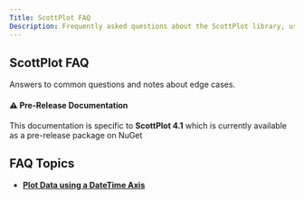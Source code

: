 ```yaml
---
Title: ScottPlot FAQ
Description: Frequently asked questions about the ScottPlot library, user controls, and implementation suggestions.
---
```


## ScottPlot FAQ
Answers to common questions and notes about edge cases.

<div class="alert alert-warning" role="alert">
  <h4 class="alert-heading">⚠️ Pre-Release Documentation</h4>
  This documentation is specific to <strong>ScottPlot 4.1</strong> which is currently available as a pre-release package on NuGet
</div>

## FAQ Topics

* [**Plot Data using a DateTime Axis**](datetime)